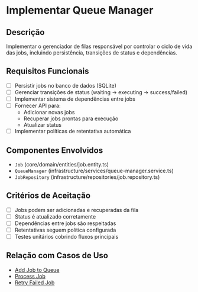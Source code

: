 # Implementar Queue Manager

## Descrição
Implementar o gerenciador de filas responsável por controlar o ciclo de vida das jobs, incluindo persistência, transições de status e dependências.

## Requisitos Funcionais
- [ ] Persistir jobs no banco de dados (SQLite)
- [ ] Gerenciar transições de status (waiting → executing → success/failed)
- [ ] Implementar sistema de dependências entre jobs
- [ ] Fornecer API para:
  - Adicionar novas jobs
  - Recuperar jobs prontas para execução
  - Atualizar status
- [ ] Implementar políticas de retentativa automática

## Componentes Envolvidos
- `Job` (core/domain/entities/job.entity.ts)
- `QueueManager` (infrastructure/services/queue-manager.service.ts)
- `JobRepository` (infrastructure/repositories/job.repository.ts)

## Critérios de Aceitação
- [ ] Jobs podem ser adicionadas e recuperadas da fila
- [ ] Status é atualizado corretamente
- [ ] Dependências entre jobs são respeitadas
- [ ] Retentativas seguem política configurada
- [ ] Testes unitários cobrindo fluxos principais

## Relação com Casos de Uso
- [Add Job to Queue](./../use-cases/add-job-to-queue.md)
- [Process Job](./../use-cases/process-job.md)
- [Retry Failed Job](./../use-cases/retry-failed-job.md)